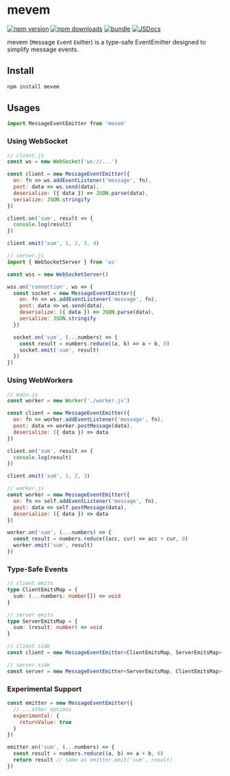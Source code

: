 # mevem

[![npm version][npm-version-src]][npm-version-href]
[![npm downloads][npm-downloads-src]][npm-downloads-href]
[![bundle][bundle-src]][bundle-href]
[![JSDocs][jsdocs-src]][jsdocs-href]

mevem (`M`essage `Ev`ent `Em`itter) is a type-safe EventEmitter designed to simplify message events.

## Install

```bash
npm install mevem
```

## Usages

```js
import MessageEventEmitter from 'mevem'
```

### Using WebSocket

```js
// client.js
const ws = new WebSocket('ws://...')

const client = new MessageEventEmitter({
  on: fn => ws.addEventListener('message', fn),
  post: data => ws.send(data),
  deserialize: ({ data }) => JSON.parse(data),
  serialize: JSON.stringify
})

client.on('sum', result => {
  console.log(result)
})

client.emit('sum', 1, 2, 3, 4)
```

```js
// server.js
import { WebSocketServer } from 'ws'

const wss = new WebSocketServer()

wss.on('connection', ws => {
  const socket = new MessageEventEmitter({
    on: fn => ws.addEventListener('message', fn),
    post: data => ws.send(data),
    deserialize: ({ data }) => JSON.parse(data),
    serialize: JSON.stringify
  })

  socket.on('sum', (...numbers) => {
    const result = numbers.reduce((a, b) => a + b, 0)
    socket.emit('sum', result)
  })
})
```

### Using WebWorkers

```js
// main.js
const worker = new Worker('./worker.js')

const client = new MessageEventEmitter({
  on: fn => worker.addEventListener('message', fn),
  post: data => worker.postMessage(data),
  deserialize: ({ data }) => data
})

client.on('sum', result => {
  console.log(result)
})

client.emit('sum', 1, 2, 3)
```

```js
// worker.js
const worker = new MessageEventEmitter({
  on: fn => self.addEventListener('message', fn),
  post: data => self.postMessage(data),
  deserialize: ({ data }) => data
})

worker.on('sum', (...numbers) => {
  const result = numbers.reduce((acc, cur) => acc + cur, 0)
  worker.emit('sum', result)
})
```

### Type-Safe Events

```ts
// client emits
type ClientEmitsMap = {
  sum: (...numbers: number[]) => void
}

// server emits
type ServerEmitsMap = {
  sum: (result: number) => void
}

// client side
const client = new MessageEventEmitter<ClientEmitsMap, ServerEmitsMap>({})

// server side
const server = new MessageEventEmitter<ServerEmitsMap, ClientEmitsMap>({})
```

### Experimental Support

```js
const emitter = new MessageEventEmitter({
  // ...other options
  experimental: {
    returnValue: true
  }
})

emitter.on('sum', (...numbers) => {
  const result = numbers.reduce((a, b) => a + b, 0)
  return result // same as emitter.emit('sum', result)
})
```

<!-- Badges -->

[npm-version-src]: https://img.shields.io/npm/v/mevem?style=flat&colorA=080f12&colorB=1fa669
[npm-version-href]: https://npmjs.com/package/mevem
[npm-downloads-src]: https://img.shields.io/npm/dm/mevem?style=flat&colorA=080f12&colorB=1fa669
[npm-downloads-href]: https://npmjs.com/package/mevem
[bundle-src]: https://img.shields.io/bundlephobia/minzip/mevem?style=flat&colorA=080f12&colorB=1fa669&label=minzip
[bundle-href]: https://bundlephobia.com/result?p=mevem
[license-src]: https://img.shields.io/github/license/sunshj/mevem.svg?style=flat&colorA=080f12&colorB=1fa669
[jsdocs-src]: https://img.shields.io/badge/jsdocs-reference-080f12?style=flat&colorA=080f12&colorB=1fa669
[jsdocs-href]: https://www.jsdocs.io/package/mevem
